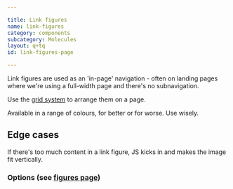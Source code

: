 ```yaml
---

title: Link figures
name: link-figures
category: components
subcategory: Molecules
layout: q+tq
id: link-figures-page

---
```


<div class="lead"><p>Link figures are used as an 'in-page' navigation - often on landing pages where we're using a full-width page and there's no subnavigation.</p></div>

Use the [grid system](../layout/grid.html) to arrange them on a page.

Available in a range of colours, for better or for worse. Use wisely.

<script>
component("grid", { "atoms":[
  { "grid-row": { "atoms": [
    { "grid-box": { "size": "quarter", "atoms": {
      "figure-link": { "color":"pink", "image": "https://unsplash.it/400/600/?image=982", "url":"http://google.com", "content": { "text": "<p>Here is some content.</p>" } }
    } } },
    { "grid-box": { "size": "quarter", "atoms": {
      "figure-link": { "color":"teal", "image": "https://unsplash.it/400/600/?image=983", "url":"http://google.com", "content": { "text": "<p>Here is some content.</p>" } }
    } } },
    { "grid-box": { "size": "quarter", "atoms": {
      "figure-link": { "color":"gold", "image": "https://unsplash.it/400/600/?image=984", "url":"http://google.com", "content": { "text": "<p>Here is some content.</p>" } }
    } } },
    { "grid-box": { "size": "quarter", "atoms": {
      "figure-link": { "color":"blue", "image": "https://unsplash.it/400/600/?image=985", "url":"http://google.com", "content": { "text" : "<p>Here is some content.</p>" } }
    } } }
  ] } }
] });
</script>
<script>
component("grid", { "atoms":[
  { "grid-row": { "atoms": [
    { "grid-box": { "size": "third", "atoms": {
      "figure-link": { "color":"charcoal", "image": "https://unsplash.it/400/600/?image=986", "url":"http://google.com", "content": { "text": "<h3>Content title</h3>\n<p>Here is some content.</p>" } }
    } } },
    { "grid-box": { "size": "third", "atoms": {
      "figure-link": { "color":"pink", "image": "https://unsplash.it/400/600/?image=987", "url":"http://google.com", "content": { "text": "<h3>Content title</h3>\n<p>Here is some content.</p>" } }
    } } },
    { "grid-box": { "size": "third", "atoms": {
      "figure-link": { "color":"teal", "image": "https://unsplash.it/400/600/?image=988", "url":"http://google.com", "content": { "text" : "<h3>Content title</h3>\n<p>Here is some content.</p>" } }
    } } }
  ] } }
] });
</script>
<script>
component("grid", { "atoms":[
  { "grid-row": { "atoms": [
    { "grid-box": { "size": "half", "atoms": {
      "figure-link": { "color":"gold", "image": "https://unsplash.it/400/600/?image=989", "url":"http://google.com", "content": { "text" :"<h3>Content title</h3>\n<p>Here is some content.</p>\n<button class=\"c-btn c-btn--medium c-btn--block\">Click here for more</button>" } }
    } } },
    { "grid-box": { "size": "half", "atoms": {
      "figure-link": { "color":"blue", "image": "https://unsplash.it/400/600/?image=990", "url":"http://google.com", "content": { "text" :"<h3>Content title</h3>\n<p>Here is some content.</p>\n<button class=\"c-btn c-btn--medium c-btn--block\">Click here for more</button>" } }
    } } }
  ] } }
] });
</script>
<script>
component("grid", { "atoms":[
  { "grid-row": { "atoms": [
    { "grid-box": { "size": "full", "atoms": {
      "figure-link": { "color":"charcoal", "image": "https://unsplash.it/800/800/?image=991", "url":"http://google.com", "content": { "text" :"<h3>Content title</h3>\n<p>Here is some content.</p>\n<button class=\"c-btn c-btn--medium c-btn--block\">Click here for more</button>" } }
    } } }
  ] } }
] });
</script>

## Edge cases

If there's too much content in a link figure, JS kicks in and makes the image fit vertically.

<script>
component("grid", { "atoms":[
  { "grid-row": { "atoms": [
    { "grid-box": { "size": "quarter", "atoms": {
      "figure-link": { "color":"pink", "image": "https://unsplash.it/600/400/?image=991", "url":"http://google.com", "content": { "text": "<p>Here is some content.</p>\n<p>Here is some content.</p>\n<p>Here is some content.</p>\n<p>Here is some content.</p>" } }
    } } },
    { "grid-box": { "size": "quarter", "atoms": {
      "figure-link": { "color":"teal", "image": "https://unsplash.it/600/400/?image=992", "url":"http://google.com", "content": { "text": "<p>Here is some content.</p>\n<p>Here is some content.</p>\n<p>Here is some content.</p>\n<p>Here is some content.</p>\n<p>Here is some content.</p>" } }
    } } },
    { "grid-box": { "size": "quarter", "atoms": {
      "figure-link": { "color":"gold", "image": "https://unsplash.it/600/400/?image=993", "url":"http://google.com", "content": { "text": "<p>Here is some content.</p>\n<p>Here is some content.</p>\n<p>Here is some content.</p>\n<p>Here is some content.</p>\n<p>Here is some content.</p>\n<p>Here is some content.</p>" } }
    } } },
    { "grid-box": { "size": "quarter", "atoms": {
      "figure-link": { "color":"blue", "image": "https://unsplash.it/600/400/?image=994", "url":"http://google.com", "content": { "text" : "<p>Here is some content.</p>\n<p>Here is some content.</p>\n<p>Here is some content.</p>\n<p>Here is some content.</p>\n<p>Here is some content.</p>\n<p>Here is some content.</p>\n<p>Here is some content.</p>" } }
    } } }
  ] } }] });
</script>

### Options (see [figures page](../css-components/figures.html))